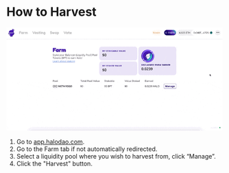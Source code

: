 # How to Harvest

![](../../../.gitbook/assets/cleanshot-2021-06-08-at-17.04.55.gif)

1. Go to [app.halodao.com](https://app.halodao.com).
2. Go to the Farm tab if not automatically redirected.
3. Select a liquidity pool where you wish to harvest from, click “Manage”.
4. Click the "Harvest" button.

